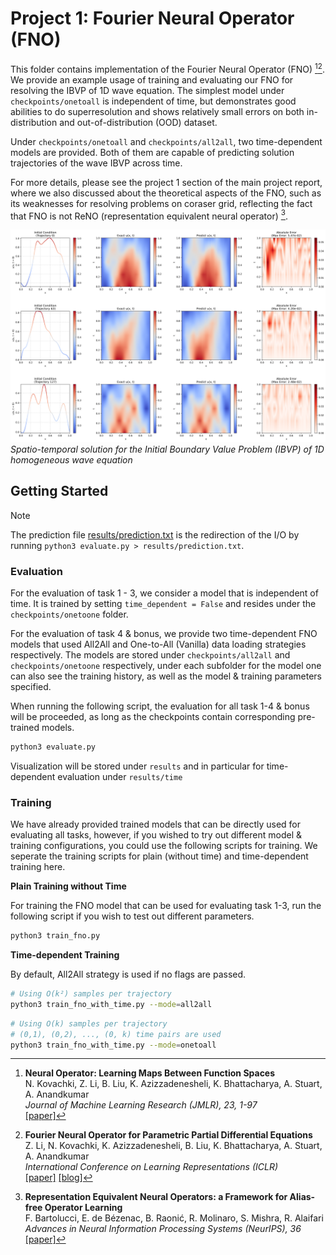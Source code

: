 # Project 1: Fourier Neural Operator (FNO)

This folder contains implementation of the Fourier Neural Operator (FNO) [^1][^2]. We provide an example usage of training and evaluating our FNO for resolving the IBVP of 1D wave equation. The simplest model under `checkpoints/onetoall` is independent of time, but demonstrates good abilities to do superresolution and shows relatively small errors on both in-distribution and out-of-distribution (OOD) dataset.

Under `checkpoints/onetoall` and `checkpoints/all2all`, two time-dependent models are provided. Both of them are capable of predicting solution trajectories of the wave IBVP across time.

For more details, please see the project 1 section of the main project report, where we also discussed about the theoretical aspects of the FNO, such as its weaknesses for resolving problems on coraser grid, reflecting the fact that FNO is not ReNO (representation equivalent neural operator) [^3].

![IBVP Solution Heatmap](results/time/ibvp_sol_heatmap.png)
*Spatio-temporal solution for the Initial Boundary Value Problem (IBVP) of 1D homogeneous wave equation*

## Getting Started

> [!NOTE]
> The prediction file [results/prediction.txt](results/prediction.txt) is the redirection of the I/O by running `python3 evaluate.py > results/prediction.txt`.

### Evaluation

For the evaluation of task 1 - 3, we consider a model that is independent of time. It is trained by setting `time_dependent = False` and resides under the `checkpoints/onetoone` folder.

For the evaluation of task 4 & bonus, we provide two time-dependent FNO models that used All2All and One-to-All (Vanilla) data loading strategies respectively. The models are stored under `checkpoints/all2all` and `checkpoints/onetoone` respectively, under each subfolder for the model one can also see the training history, as well as the model & training parameters specified.

When running the following script, the evaluation for all task 1-4 & bonus will be proceeded, as long as the checkpoints contain corresponding pre-trained models.

```bash
python3 evaluate.py
```

Visualization will be stored under `results` and in particular for time-dependent evaluation under `results/time`

### Training

We have already provided trained models that can be directly used for evaluating all tasks, however, if you wished to try out different model & training configurations, you could use the following scripts for training. We seperate the training scripts for plain (without time) and time-dependent training here.


**Plain Training without Time**

For training the FNO model that can be used for evaluating task 1-3, run the following script if you wish to test out different parameters.

```bash
python3 train_fno.py
```

**Time-dependent Training**

By default, All2All strategy is used if no flags are passed.

```bash
# Using O(k²) samples per trajectory
python3 train_fno_with_time.py --mode=all2all
```

```bash
# Using O(k) samples per trajectory
# (0,1), (0,2), ..., (0, k) time pairs are used
python3 train_fno_with_time.py --mode=onetoall
```


[^1]: **Neural Operator: Learning Maps Between Function Spaces**  
    N. Kovachki, Z. Li, B. Liu, K. Azizzadenesheli, K. Bhattacharya, A. Stuart, A. Anandkumar  
    *Journal of Machine Learning Research (JMLR), 23, 1-97*  
    [[paper]](https://arxiv.org/abs/2108.08481)

[^2]: **Fourier Neural Operator for Parametric Partial Differential Equations**  
    Z. Li, N. Kovachki, K. Azizzadenesheli, B. Liu, K. Bhattacharya, A. Stuart, A. Anandkumar  
    *International Conference on Learning Representations (ICLR)*  
    [[paper]](https://arxiv.org/abs/2010.08895)
    [[blog]](https://zongyi-li.github.io/blog/2020/fourier-pde/)

[^3]: **Representation Equivalent Neural Operators: a Framework for Alias-free Operator Learning**  
    F. Bartolucci, E. de Bézenac, B. Raonić, R. Molinaro, S. Mishra, R. Alaifari  
    *Advances in Neural Information Processing Systems (NeurIPS), 36*  
    [[paper]](https://arxiv.org/abs/2305.19913)

[^4]: **Poseidon: Efficient Foundation Models for PDEs**  
    M. Herde et al.  
    *arXiv preprint*  
    [[paper]](https://arxiv.org/abs/2405.19101)
    [[project]](https://github.com/camlab-ethz/poseidon)


